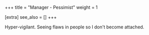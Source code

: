 +++
title = "Manager - Pessimist"
weight = 1

[extra]
see_also = []
+++


Hyper-vigilant. Seeing flaws in people so I don't become attached.